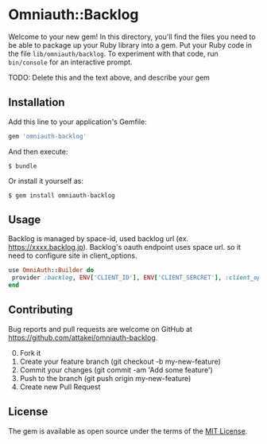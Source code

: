 # Omniauth::Backlog

Welcome to your new gem! In this directory, you'll find the files you need to be able to package up your Ruby library into a gem. Put your Ruby code in the file `lib/omniauth/backlog`. To experiment with that code, run `bin/console` for an interactive prompt.

TODO: Delete this and the text above, and describe your gem

## Installation

Add this line to your application's Gemfile:

```ruby
gem 'omniauth-backlog'
```

And then execute:

    $ bundle

Or install it yourself as:

    $ gem install omniauth-backlog

## Usage

Backlog is managed by space-id, used backlog url (ex. https://xxxx.backlog.jp).
Backlog's oauth endpoint uses space url. so it need to configure site in client_options.

```ruby
use OmniAuth::Builder do
 provider :backlog, ENV['CLIENT_ID'], ENV['CLIENT_SERCRET'], :client_options => { :site => 'https://yourspaceid.backlog.jp' }
end
```

## Contributing

Bug reports and pull requests are welcome on GitHub at https://github.com/attakei/omniauth-backlog.

0. Fork it
0. Create your feature branch (git checkout -b my-new-feature)
0. Commit your changes (git commit -am 'Add some feature')
0. Push to the branch (git push origin my-new-feature)
0. Create new Pull Request

## License

The gem is available as open source under the terms of the [MIT License](http://opensource.org/licenses/MIT).

